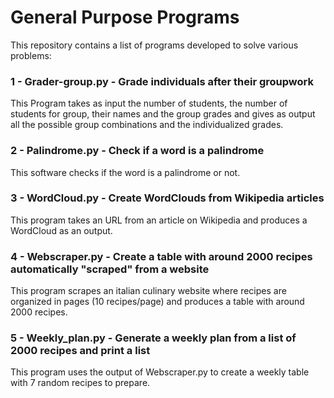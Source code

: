 # General Purpose Programs
This repository contains a list of programs developed to solve various problems:

### 1 - Grader-group.py - Grade individuals after their groupwork
This Program takes as input the number of students, the number of students for group, their names and the group grades and gives as output all the possible group combinations and the individualized grades.

### 2 - Palindrome.py - Check if a word is a palindrome
This software checks if the word is a palindrome or not.

### 3 - WordCloud.py - Create WordClouds from Wikipedia articles
This program takes an URL from an article on Wikipedia and produces a WordCloud as an output.

### 4 - Webscraper.py - Create a table with around 2000 recipes automatically "scraped" from a website
This program scrapes an italian culinary website where recipes are organized in pages (10 recipes/page) and produces a table with around 2000 recipes.

### 5 - Weekly_plan.py - Generate a weekly plan from a list of 2000 recipes and print a list
This program uses the output of Webscraper.py to create a weekly table with 7 random recipes to prepare.
